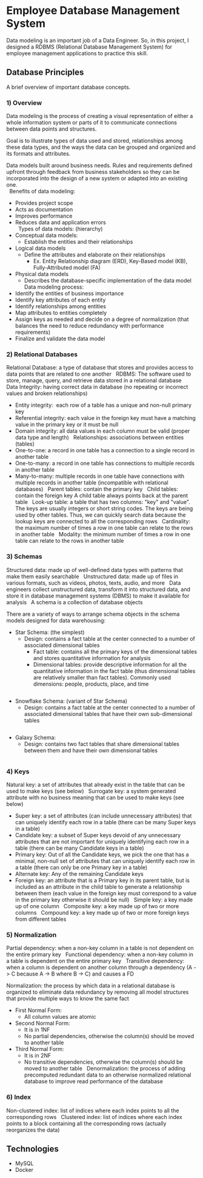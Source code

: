# Employee Database Management System

Data modeling is an important job of a Data Engineer. So, in this project, I designed a RDBMS (Relational Database Management System) for employee management applications to practice this skill.

## Database Principles

A brief overview of important database concepts.

### 1) Overview
Data modeling is the process of creating a visual representation of either a whole information system or parts of it to communicate connections between data points and structures.  

Goal is to illustrate types of data used and stored, relationships among these data types, and the ways the data can be grouped and organized and its formats and attributes.  

Data models built around business needs. Rules and requirements defined upfront through feedback from business stakeholders so they can be incorporated into the design of a new system or adapted into an existing one.  
 
Benefits of data modeling:
* Provides project scope
* Acts as documentation
* Improves performance
* Reduces data and application errors  
 
Types of data models: (hierarchy)
* Conceptual data models:
    * Establish the entities and their relationships
* Logical data models
    * Define the attributes and elaborate on their relationships
        * Ex. Entity Relationship diagram (ERD), Key-Based model (KB), Fully-Attributed model (FA)
* Physical data models
    * Describes the database-specific implementation of the data model
 
Data modeling process:
* Identify the entities of business importance
* Identify key attributes of each entity
* Identify relationships among entities
* Map attributes to entities completely
* Assign keys as needed and decide on a degree of normalization (that balances the need to reduce redundancy with performance requirements)
* Finalize and validate the data model

### 2) Relational Databases

Relational Database: a type of database that stores and provides access to data points that are related to one another
 
RDBMS: The software used to store, manage, query, and retrieve data stored in a relational database
 
Data Integrity: having correct data in database (no repeating or incorrect values and broken relationships)
* Entity integrity:  each row of a table has a unique and non-null primary key
* Referential integrity: each value in the foreign key must have a matching value in the primary key or it must be null
* Domain integrity: all data values in each column must be valid (proper data type and length)
 
Relationships: associations between entities (tables)
* One-to-one: a record in one table has a connection to a single record in another table
* One-to-many: a record in one table has connections to multiple records in another table
* Many-to-many: multiple records in one table have connections with multiple records in another table (incompatible with relational databases)
 
Parent tables: contain the primary key
 
Child tables: contain the foreign key
A child table always points back at the parent table
 
Look-up table: a table that has two columns: "key" and "value". The keys are usually integers or short string codes. The keys are being used by other tables. Thus, we can quickly search data because the lookup keys are connected to all the corresponding rows
 
Cardinality: the maximum number of times a row in one table can relate to the rows in another table
 
Modality: the minimum number of times a row in one table can relate to the rows in another table

### 3) Schemas
Structured data: made up of well-defined data types with patterns that make them easily searchable
 
Unstructured data: made up of files in various formats, such as videos, photos, texts, audio, and more
 
Data engineers collect unstructured data, transform it into structured data, and store it in database management systems (DBMS) to make it available for analysis
 
A schema is a collection of database objects

There are a variety of ways to arrange schema objects in the schema models designed for data warehousing:
* Star Schema: (the simplest)
    * Design: contains a fact table at the center connected to a number of associated dimensional tables
        * Fact table: contains all the primary keys of the dimensional tables and stores quantitative information for analysis
        * Dimensional tables: provide descriptive information for all the quantitative information in the fact table (thus dimensional tables are relatively smaller than fact tables). Commonly used dimensions: people, products, place, and time

<img>

* Snowflake Schema: (variant of Star Schema)
    * Design: contains a fact table at the center connected to a number of associated dimensional tables that have their own sub-dimensional tables

<img>

* Galaxy Schema:
    * Design: contains two fact tables that share dimensional tables between them and have their own dimensional tables

<img>




### 4) Keys

Natural key: a set of attributes that already exist in the table that can be used to make keys (see below)
 
Surrogate key: a system generated attribute with no business meaning that can be used to make keys (see below)
 
* Super key: a set of attributes (can include unnecessary attributes) that can uniquely identify each row in a table (there can be many Super keys in a table)
 
* Candidate key: a subset of Super keys devoid of any unnecessary attributes that are not important for uniquely identifying each row in a table (there can be many Candidate keys in a table)
 
* Primary key: Out of all the Candidate keys, we pick the one that has a minimal, non-null set of attributes that can uniquely identify each row in a table (there can only be one Primary key in a table)
 
* Alternate key: Any of the remaining Candidate keys
 
* Foreign key: an attribute that is a Primary key in its parent table, but is included as an attribute in the child table to generate a relationship between them (each value in the foreign key must correspond to a value in the primary key otherwise it should be null)
 
Simple key: a key made up of one column
 
Composite key: a key made up of two or more columns
 
Compound key: a key made up of two or more foreign keys from different tables

### 5) Normalization

Partial dependency: when a non-key column in a table is not dependent on the entire primary key
 
Functional dependency: when a non-key column in a table is dependent on the entire primary key
 
Transitive dependency: when a column is dependent on another column through a dependency (A -> C because A -> B where B -> C) and causes a FD

Normalization: the process by which data in a relational database is organized to eliminate data redundancy by removing all model structures that provide multiple ways to know the same fact
* First Normal Form:
    * All column values are atomic
* Second Normal Form:
    * It is in 1NF
    * No partial dependencies, otherwise the column(s) should be moved to another table
* Third Normal Form:
    * It is in 2NF
    * No transitive dependencies, otherwise the column(s) should be moved to another table
 
Denormalization: the process of adding precomputed redundant data to an otherwise normalized relational database to improve read performance of the database

### 6) Index

Non-clustered index: list of indices where each index points to all the corresponding rows
 
Clustered index: list of indices where each index points to a block containing all the corresponding rows (actually reorganizes the data)

## Technologies

* MySQL
* Docker